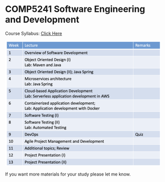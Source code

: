 # COMP5241 Software Engineering and Development 

Course Syllabus: [Click Here](https://www.polyu.edu.hk/comp/docdrive/tpg/subject/COMP5241.pdf)

![Image](./syllabus.png)

If you want more materials for your study please let me know.